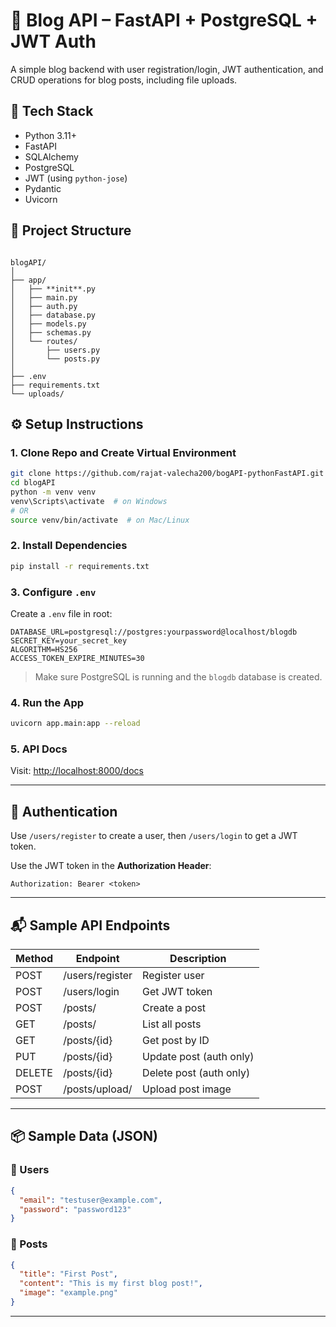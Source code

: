 ﻿# 📝 Blog API – FastAPI + PostgreSQL + JWT Auth

A simple blog backend with user registration/login, JWT authentication, and CRUD operations for blog posts, including file uploads.

## 🔧 Tech Stack

- Python 3.11+
- FastAPI
- SQLAlchemy
- PostgreSQL
- JWT (using `python-jose`)
- Pydantic
- Uvicorn

## 📁 Project Structure

```

blogAPI/
│
├── app/
│   ├── **init**.py
│   ├── main.py
│   ├── auth.py
│   ├── database.py
│   ├── models.py
│   ├── schemas.py
│   └── routes/
│       ├── users.py
│       └── posts.py
│
├── .env
├── requirements.txt
└── uploads/

````

## ⚙️ Setup Instructions

### 1. Clone Repo and Create Virtual Environment

```bash
git clone https://github.com/rajat-valecha200/bogAPI-pythonFastAPI.git
cd blogAPI
python -m venv venv
venv\Scripts\activate  # on Windows
# OR
source venv/bin/activate  # on Mac/Linux
````

### 2. Install Dependencies

```bash
pip install -r requirements.txt
```

### 3. Configure `.env`

Create a `.env` file in root:

```
DATABASE_URL=postgresql://postgres:yourpassword@localhost/blogdb
SECRET_KEY=your_secret_key
ALGORITHM=HS256
ACCESS_TOKEN_EXPIRE_MINUTES=30
```

> Make sure PostgreSQL is running and the `blogdb` database is created.

### 4. Run the App

```bash
uvicorn app.main:app --reload
```

### 5. API Docs

Visit: [http://localhost:8000/docs](http://localhost:8000/docs)

---

## 🔐 Authentication

Use `/users/register` to create a user, then `/users/login` to get a JWT token.

Use the JWT token in the **Authorization Header**:

```
Authorization: Bearer <token>
```

---

## 📬 Sample API Endpoints

| Method | Endpoint        | Description             |
| ------ | --------------- | ----------------------- |
| POST   | /users/register | Register user           |
| POST   | /users/login    | Get JWT token           |
| POST   | /posts/         | Create a post           |
| GET    | /posts/         | List all posts          |
| GET    | /posts/{id}     | Get post by ID          |
| PUT    | /posts/{id}     | Update post (auth only) |
| DELETE | /posts/{id}     | Delete post (auth only) |
| POST   | /posts/upload/  | Upload post image       |

---

## 📦 Sample Data (JSON)

### 👤 Users

```json
{
  "email": "testuser@example.com",
  "password": "password123"
}
```

### 📝 Posts

```json
{
  "title": "First Post",
  "content": "This is my first blog post!",
  "image": "example.png"
}
```

---
